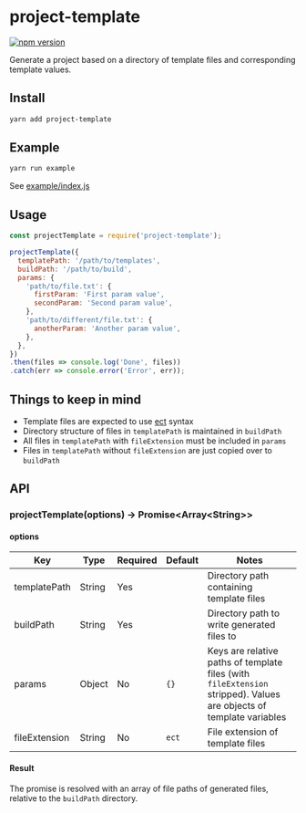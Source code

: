 # project-template

[![npm version](https://badge.fury.io/js/project-template.svg)](https://badge.fury.io/js/project-template)

Generate a project based on a directory of template files and corresponding template values.

## Install

```sh
yarn add project-template
```

## Example

```sh
yarn run example
```

See [example/index.js](example/index.js)

## Usage

```js
const projectTemplate = require('project-template');

projectTemplate({
  templatePath: '/path/to/templates',
  buildPath: '/path/to/build',
  params: {
    'path/to/file.txt': {
      firstParam: 'First param value',
      secondParam: 'Second param value',
    },
    'path/to/different/file.txt': {
      anotherParam: 'Another param value',
    },
  },
})
.then(files => console.log('Done', files))
.catch(err => console.error('Error', err));
```

## Things to keep in mind

- Template files are expected to use [ect](https://github.com/baryshev/ect) syntax
- Directory structure of files in `templatePath` is maintained in `buildPath`
- All files in `templatePath` with `fileExtension` must be included in `params`
- Files in `templatePath` without `fileExtension` are just copied over to `buildPath`

## API

### projectTemplate(options) -&gt; Promise&lt;Array&lt;String&gt;&gt;

#### options

| Key | Type | Required | Default | Notes |
| --- | --- | --- | --- | --- |
| templatePath | String | Yes | | Directory path containing template files |
| buildPath | String | Yes | | Directory path to write generated files to |
| params | Object | No | `{}` | Keys are relative paths of template files (with `fileExtension` stripped). Values are objects of template variables |
| fileExtension | String | No | `ect` | File extension of template files |

#### Result

The promise is resolved with an array of file paths of generated files, relative to the `buildPath` directory.
